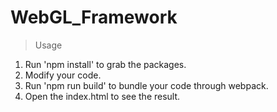 # WebGL_Framework

> Usage
  1. Run 'npm install' to grab the packages.
  2. Modify your code.
  3. Run 'npm run build' to bundle your code through webpack.
  4. Open the index.html to see the result.
